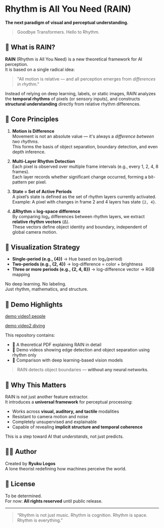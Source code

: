 # Rhythm is All You Need (RAIN)

**The next paradigm of visual and perceptual understanding.**

> Goodbye Transformers. Hello to Rhythm.

## 🌊 What is RAIN?

**RAIN** (Rhythm is All You Need) is a new theoretical framework for AI perception.  
It is based on a single radical idea:

> "All motion is relative — and all perception emerges from *differences in rhythm*."

Instead of relying on deep learning, labels, or static images, RAIN analyzes the **temporal rhythms** of pixels (or sensory inputs), and constructs **structural understanding** directly from relative rhythm differences.

## 🧠 Core Principles

1. **Motion is Difference**  
   Movement is not an absolute value — it's always a *difference between two rhythms*.  
   This forms the basis of object separation, boundary detection, and even depth inference.

2. **Multi-Layer Rhythm Detection**  
   Each pixel is observed over multiple frame intervals (e.g., every 1, 2, 4, 8 frames).  
   Each layer records whether significant change occurred, forming a bit-pattern per pixel.

3. **State = Set of Active Periods**  
   A pixel’s state is defined as the set of rhythm layers currently activated.  
   Example: A pixel with changes in frame 2 and 4 layers has state `{2, 4}`.

4. **ΔRhythm = log-space difference**  
   By comparing log₂ differences between rhythm layers, we extract **relative rhythm vectors** (Δ).  
   These vectors define object identity and boundary, independent of global camera motion.

## 🎨 Visualization Strategy

- **Single-period (e.g., {4})** → Hue based on log₂(period)  
- **Two-periods (e.g., {2, 4})** → log-difference = color + brightness  
- **Three or more periods (e.g., {2, 4, 8})** → log-difference vector → RGB mapping

No deep learning. No labeling.  
Just rhythm, mathematics, and structure.

## 🧪 Demo Highlights
[demo video1 people](https://www.youtube.com/watch?v=j5lalqRKHfQ)

[demo video2 diving](https://www.youtube.com/watch?v=Qv-HaAx9RQY)

This repository contains:
- 📄 A theoretical PDF explaining RAIN in detail
- 🎥 Demo videos showing edge detection and object separation using rhythm only
- 🧠 Comparison with deep learning-based vision models

> RAIN detects object boundaries — **without any neural networks**.

## 🚀 Why This Matters

RAIN is not just another feature extractor.  
It introduces a **universal framework** for perceptual processing:

- Works across **visual, auditory, and tactile** modalities  
- Resistant to camera motion and noise  
- Completely unsupervised and explainable  
- Capable of revealing **implicit structure and temporal coherence**

This is a step toward AI that *understands*, not just predicts.

## 🧑‍💻 Author

Created by **Ryuku Logos**  
A lone theorist redefining how machines perceive the world.

## 📜 License

To be determined.  
For now: **All rights reserved** until public release.

---

> “Rhythm is not just music. Rhythm is cognition. Rhythm is space. Rhythm is everything.”


